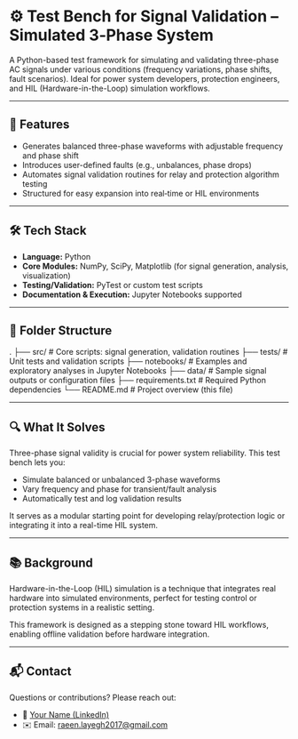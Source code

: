 # ⚙️ Test Bench for Signal Validation – Simulated 3‑Phase System

A Python-based test framework for simulating and validating three-phase AC signals under various conditions (frequency variations, phase shifts, fault scenarios). Ideal for power system developers, protection engineers, and HIL (Hardware-in-the-Loop) simulation workflows.

---

## 🧪 Features

- Generates balanced three-phase waveforms with adjustable frequency and phase shift
- Introduces user-defined faults (e.g., unbalances, phase drops)
- Automates signal validation routines for relay and protection algorithm testing
- Structured for easy expansion into real‑time or HIL environments

---

## 🛠️ Tech Stack

- **Language:** Python  
- **Core Modules:** NumPy, SciPy, Matplotlib (for signal generation, analysis, visualization)  
- **Testing/Validation:** PyTest or custom test scripts  
- **Documentation & Execution:** Jupyter Notebooks supported

---

## 📂 Folder Structure

.
├── src/ # Core scripts: signal generation, validation routines
├── tests/ # Unit tests and validation scripts
├── notebooks/ # Examples and exploratory analyses in Jupyter Notebooks
├── data/ # Sample signal outputs or configuration files
├── requirements.txt # Required Python dependencies
└── README.md # Project overview (this file)

---

## 🔍 What It Solves

Three-phase signal validity is crucial for power system reliability. This test bench lets you:
- Simulate balanced or unbalanced 3-phase waveforms
- Vary frequency and phase for transient/fault analysis
- Automatically test and log validation results

It serves as a modular starting point for developing relay/protection logic or integrating it into a real-time HIL system.

---

## 📚 Background

Hardware-in-the-Loop (HIL) simulation is a technique that integrates real hardware into simulated environments, perfect for testing control or protection systems in a realistic setting.

This framework is designed as a stepping stone toward HIL workflows, enabling offline validation before hardware integration.

---

## 📬 Contact

Questions or contributions? Please reach out:

- 💼 [Your Name (LinkedIn)](https://www.linkedin.com/in/raeinlp)
- ✉️ Email: raeen.layegh2017@gmail.com
